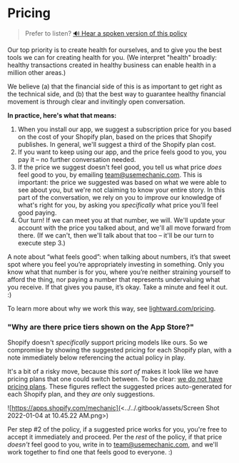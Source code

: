 # Pricing

> Prefer to listen? [🔊 Hear a spoken version of this policy](https://podcast.lightward.com/episodes/lightwards-pricing-policy-pay-what-feels-good)

Our top priority is to create health for ourselves, and to give you the best tools we can for creating health for you. (We interpret "health" broadly: healthy transactions created in healthy business can enable health in a million other areas.)

We believe (a) that the financial side of this is as important to get right as the technical side, and (b) that the best way to guarantee healthy financial movement is through clear and invitingly open conversation.

**In practice, here's what that means:**

1. When you install our app, we suggest a subscription price for you based on the cost of your Shopify plan, based on the prices that Shopify publishes. In general, we'll suggest a third of the Shopify plan cost.
2. If you want to keep using our app, and the price feels good to you, you pay it – no further conversation needed.
3. If the price we suggest doesn't feel good, you tell us what price _does_ feel good to you, by emailing [team@usemechanic.com](mailto:team@usemechanic.com). This is important: the price we suggested was based on what we were able to see about you, but we're not claiming to know your entire story. In this part of the conversation, we rely on you to improve our knowledge of what's right for you, by asking you _specifically_ what price you'll feel good paying.
4. Our turn! If we can meet you at that number, we will. We'll update your account with the price you talked about, and we'll all move forward from there. (If we can't, then we'll talk about that too – it'll be our turn to execute step 3.)

A note about “what feels good”: when talking about numbers, it’s that sweet spot where you feel you’re appropriately investing in something. Only you know what that number is for you, where you’re neither straining yourself to afford the thing, nor paying a number that represents undervaluing what you receive. If that gives you pause, it’s okay. Take a minute and feel it out. :)

To learn more about why we work this way, see [lightward.com/pricing](https://lightward.com/pricing).

### "Why are there price tiers shown on the App Store?"

Shopify doesn't _specifically_ support pricing models like ours. So we compromise by showing the suggested pricing for each Shopify plan, with a note immediately below referencing the actual policy in play.

It's a bit of a risky move, because this _sort of_ makes it look like we have pricing plans that one could switch between. To be clear: [we do not have pricing plans](plans.md). These figures reflect the suggested prices auto-generated for each Shopify plan, and they _are_ only suggestions.

![https://apps.shopify.com/mechanic](<../../.gitbook/assets/Screen Shot 2022-01-04 at 10.45.22 AM.png>)

Per step #2 of the policy, if a suggested price works for you, you're free to accept it immediately and proceed. Per the _rest_ of the policy, if that price _doesn't_ feel good to you, write in to [team@usemechanic.com](mailto:team@usemechanic.com), and we'll work together to find one that feels good to everyone. :)
